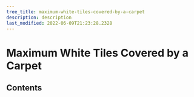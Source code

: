 ```yaml
---
tree_title: maximum-white-tiles-covered-by-a-carpet
description: description
last_modified: 2022-06-09T21:23:28.2328
---
```


# Maximum White Tiles Covered by a Carpet

## Contents
